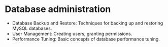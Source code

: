 # Database administration

- Database Backup and Restore: Techniques for backing up and restoring MySQL databases.
- User Management: Creating users, granting permissions.
- Performance Tuning: Basic concepts of database performance tuning.